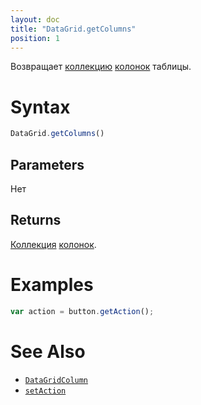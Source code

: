 ```yaml
---
layout: doc
title: "DataGrid.getColumns"
position: 1
---
```


Возвращает [коллекцию](../../../Core/Collection/) [колонок](../DataGridColumn/) таблицы.

# Syntax

```js
DataGrid.getColumns()
```

## Parameters

Нет

## Returns

[Коллекция](../../../Core/Collection/) [колонок](../DataGridColumn/).

# Examples

```js
var action = button.getAction();
```

# See Also

* [`DataGridColumn`](../DataGridColumn/)
* [`setAction`](../Button.setAction/)
